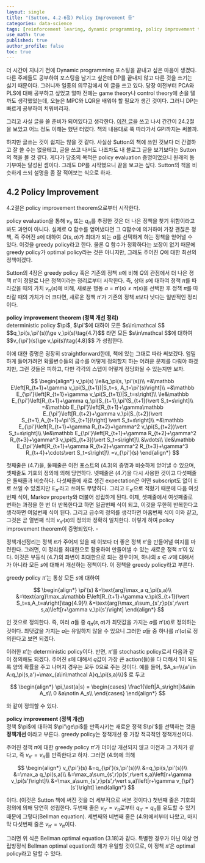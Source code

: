 ```yaml
---
layout: single
title: "(Sutton, 4.2-6절) Policy Improvement 등"
categories: data-science
tags: [reinforcement learing, dynamic programming, policy improvement theorem, policy iteration]
use_math: true
published: true
author_profile: false
toc: true
---
```


더 시간이 지나기 전에 Dynamic programming 포스팅을 끝내고 싶은 마음이 생겼다.
다른 주제들도 공부하여 포스팅을 남기고 싶은데 DP를 끝내지 않고 다른 것을 쓰기는 싫기 때문이다.
그러니까 일종의 의무감에서 이 글을 쓰고 있다.
당장 이전부터 PCA와 PLS에 대해 공부하고 싶었고 얼마 전에는 game theory나 control theory에 손을 댈까도 생각했었는데, 오늘은 MPC와 LQR을 배워야 할 필요가 생긴 것이다.
그러니 DP는 빠르게 공부하여 치워버리자.

그리고 사실 글을 쓸 준비가 되어있다고 생각한다.
[이전 글](https://govin08.github.io/machine-learning/policy_evaluation/)을 쓰고 나서 간간이 24.2절을 보았고 어느 정도 이해는 했던 터였다.
책의 내용대로 쭉 따라가서 GPI까지는 써볼까.

하지만 글쓰는 것이 쉽지는 않을 것 같다.
사실상 Sutton의 책에 쓰인 것보다 더 간결하고 잘 쓸 수는 없을테고, 글을 쓰고 나서도 나조차도 내 블로그 글을 보기보다는 Sutton의 책을 볼 것 같다.
게다가 당초의 목적은 policy evaluation 증명이었으니 원래의 동기부여는 달성된 셈이다.
그래도 DP를 시작했으니 끝을 보고는 싶다.
Sutton의 책을 비슷하게 쓰되 설명을 좀 잘 적어보는 식으로 하자.

## 4.2 Policy Improvement

4.2절은 policy improvement theorem으로부터 시작한다.

policy evaluation을 통해 $v_\pi$ 또는 $q_\pi$를 추정한 것은 더 나은 정책을 찾기 위함이라고 봐도 과언이 아니다.
실제로 Q 함수를 얻어냈다면 그 Q함수에 의거하여 가장 괜찮은 정책, 즉 주어진 $s$에 대하여 $Q(s,a)$가 최대가 되는 $a$를 선택하게 하는 정책을 얻어낼 수 있다.
이것을 greedy policy라고 한다.
물론 Q 함수가 정확하다는 보장이 없기 때문에 greedy policy가 optimal policy라는 것은 아니지만, 그래도 주어진 $Q$에 대한 최선의 정책이겠다.

Sutton의 4장은 greedy policy 혹은 기존의 정책 $\pi$에 비해 $Q$의 관점에서 더 나은 졍책 $\pi'$이 정말로 나은 정책이라는 정리로부터 시작한다.
즉, 상태 $s$에 대하여 정책 $\pi$를 따라갔을 때의 가치 $v_\pi(s)$에 비해, 새로운 행동 $a=\pi'(s)\ne\pi(s)$을 선택한 후 정책 $\pi$를 따라갈 때의 가치가 더 크다면, 새로운 정책 $\pi'$가 기존의 정책 $\pi$보다 낫다는 일반적인 정리이다.

<div class="notice--info">
<b> policy improvement theorem (정책 개선 정리) </b> <br>
deterministic policy $\pi$, $\pi'$에 대하여 모든 $s\in\mathcal S$
$$q_\pi(s,\pi'(s))\ge v_\pi(s)\tag{4.7}$$
라면 모든 $s\in\mathcal S$에 대하여
$$v_{\pi'}(s)\ge v_\pi(s)\tag{4.8}$$
가 성립한다.
</div>

이에 대한 증명은 굉장히 straightforward한데, 책에 있는 그대로 따라 써보겠다.
엄밀하게 들어가려면 확률변수들의 급수를 어떻게 정의할지 하는 어려운 문제를 다뤄야 하겠지만, 그런 것들은 피하고, 다만 각각의 스텝이 어떻게 정당화될 수 있는지만 보자.

$$
\begin{align*}
v_\pi(s)
\le&q_\pi(s, \pi'(s))\\
=&\mathbb E\left[R_{t+1}+\gamma v_\pi(S_{t+1})|S_t=s, A_t=\pi'(s)\right]\\
=&\mathbb E_{\pi'}\left[R_{t+1}+\gamma v_\pi(S_{t+1})|S_t=s\right]\\
\le&\mathbb E_{\pi'}\left[R_{t+1}+\gamma q_\pi(S_{t+1},\pi'(S_{t+1})\vert S_t=s\right]\\
=&\mathbb E_{\pi'}\left[R_{t+1}+\gamma\mathbb E_{\pi'}\left[R_{t+2}+\gamma v_\pi(S_{t+2})\vert S_{t+1},A_{t+1}=\pi'(S_{t+1})\right] \vert S_t=s\right]\\
=&\mathbb E_{\pi'}\left[R_{t+1}+\gamma R_{t+2}+\gamma^2 v_\pi(S_{t+2})\vert S_t=s\right]\\
\le&\mathbb E_{\pi'}\left[R_{t+1}+\gamma R_{t+2}+\gamma^2 R_{t+3}+\gamma^3 v_\pi(S_{t+3})\vert S_t=s\right]\\
&\vdots\\
\le&\mathbb E_{\pi'}\left[R_{t+1}+\gamma R_{t+2}+\gamma^2 R_{t+3}+\gamma^3 R_{t+4}+\cdots\vert S_t=s\right]\\
=v_{\pi'}(s)
\end{align*}
$$

첫째줄은 (4.7)을, 둘째줄은 이전 포스트의 (4.3)의 증명과 비슷하게 얻어낼 수 있으며, 셋째줄도 기호의 정의에 의해 당연하다.
넷째줄은 (4.7)을 다시 사용한 것이고 다섯째줄은 둘째줄과 비슷하다.
다섯째줄에 새로 생긴 expectation은 어떤 subscript도 없이 $\mathbb E$로 쓰일 수 있겠지만 $\mathbb E_{\pi'}$라고 쓰여도 무방하다.
그리고 $\mathbb E_{\pi'}$으로 적혔기 때문에 다음 여섯번째 식이, Markov property와 더불어 성립하게 된다.
이제, 셋째줄에서 여섯째줄로 변하는 과정을 한 번 더 반복한다고 하면 일곱번째 식이 되고, 이것을 무한히 반복한다고 생각하면 여덟번째 식이 된다.
그리고 급수의 정의를 생각하면 아홉번째 식이 이와 같고, 그것은 곧 열번째 식의 $v_{\pi'}(s)$의 정의와 정확히 일치한다.
이렇게 하여 policy improvement theorem이 증명되었다. $\square$

정책개선정리는 정책 $\pi$가 주어져 있을 때 이보다 더 좋은 정책 $\pi'$을 만들어낼 여지를 마련한다.
그러면, 이 정리를 최대한으로 활용하여 만들어낼 수 있는 새로운 정책 $\pi'$이 있다.
이것은 부등식 (4.7)의 좌변이 최대한으로 되는 경우이며, 하나의 $s\in\mathcal S$에 대해서가 아니라 모든 $s$에 대해서 개선하는 정책이다.
이 정책을 greedy policy라고 부른다.

greedy policy $\pi'$는 통상 모든 $s$에 대하여

$$
\begin{align*}
\pi'(s)
&=\text{arg}\max_a q_\pi(s,a)\\
&=\text{arg}\max_a\mathbb E\left[R_{t+1}+\gamma v_\pi(S_{t+1})\vert S_t=s,A_t=a\right]\tag{4.9}\\
&=\text{arg}\max_a\sum_{s',r}p(s',r\vert s,a)\left[r+\gamma v_\pi(s')\right]
\end{align*}
$$

인 것으로 정의한다.
즉, 여러 $a$들 중 $q_\pi(s,a)$가 최댓값을 가지는 $a$를 $\pi'(s)$로 정의하는 것이다.
최댓값을 가지는 $a$는 유일하지 않을 수 있으니 그러한 $a$들 중 하나를 $\pi'(a)$로 정의한다고 보면 되겠다.

이러한 $\pi'$는 deterministic policy이다.
반면, $\pi'$를 stochastic policy로서 다음과 같이 정의해도 되겠다.
주어진 $s$에 대해서 $q$값이 가장 큰 action(들)을 다 더해서 1이 되도록 양의 확률을 주고 나머지 경우는 모두 0으로 주는 것이다.
예를 들어, $A_s=\\{a'\in A:q_\pi(s,a')=\max_{a\in\mathcal A}q_\pi(s,a)\\}$ 로 두고

$$
\begin{align*}
\pi_\ast(a|s) =
\begin{cases}
\frac1{\left|A_s\right|}&a\in A_s\\
0                   &a\notin A_s\\
\end{cases}
\end{align*}
$$

와 같이 정의할 수 있다.

<div class="notice--info">
<b> policy improvement (정책 개선) </b> <br>
정책 $\pi$에 대하여 $\pi'\ge\pi$를 만족시키는 새로운 정책 $\pi'$를 선택하는 것을 <b> 정책개선 </b>이라고 부른다.
greedy policy는 정책개선 중 가장 적극적인 정책개선이다.
</div>

주어진 정책 $\pi$에 대한 greedy policy $\pi'$가 더이상 개선되지 않고 이전과 그 가치가 같다고, 즉 $v_{\pi'}=v_\pi$를 만족한다고 하자.
그러면 (4.9)에 의해

$$
\begin{align*}
v_{\pi'}(s)
&=q_{\pi'}(s,\pi'(s))\\
&=q_\pi(s,\pi'(s))\\
&=\max_a q_\pi(s,a)\\
&=\max_a\sum_{s',r}p(s',r\vert s,a)\left[r+\gamma v_\pi(s')\right]\\
&=\max_a\sum_{s',r}p(s',r\vert s,a)\left[r+\gamma v_{\pi'}(s')\right]
\end{align*}
$$

이다.
(이것은 Sutton 책에 써진 것을 더 세부적으로 써본 것이다.)
첫번째 줄은 기호의 정의에 의해 당연히 성립한다.
두번째 줄은 $v_{\pi'}=v_\pi$로부터 $q_{\pi'}=q_\pi$를 유도할 수 있기 때문에 그렇다(Bellman equation).
세번째와 네번째 줄은 (4.9)에서부터 나왔고, 마지막 다섯번째 줄은 $v_{\pi'}=v_\pi$이다.

그러면 위 식은 Bellman optimal equation (3.18)과 같다.
특별한 경우가 아닌 이상 연립방정식 Bellman optimal equation의 해가 유일할 것이므로, 이 정책 $\pi'$은 optimal policy라고 말할 수 있다.